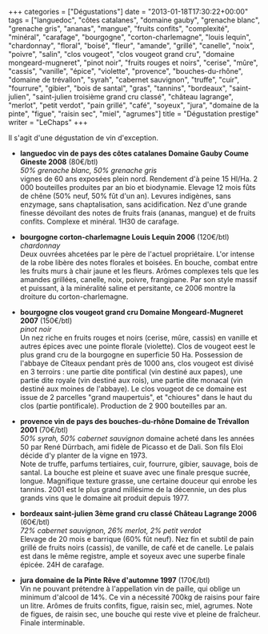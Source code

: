 +++
categories = ["Dégustations"]
date = "2013-01-18T17:30:22+00:00"
tags = ["languedoc", "côtes catalanes", "domaine gauby", "grenache blanc", "grenache gris", "ananas", "mangue", "fruits confits", "complexité", "minéral", "carafage", "bourgogne", "corton-charlemagne", "louis lequin", "chardonnay", "floral", "boisé", "fleur", "amande", "grillé", "canelle", "noix", "poivre", "salin", "clos vougeot", "clos vougeot grand cru", "domaine mongeard-mugneret", "pinot noir", "fruits rouges et noirs", "cerise", "mûre", "cassis", "vanille", "épice", "violette", "provence", "bouches-du-rhône", "domaine de trévallon", "syrah", "cabernet sauvignon", "truffe", "cuir", "fourrure", "gibier", "bois de santal", "gras", "tannins", "bordeaux", "saint-julien", "saint-julien troisième grand cru classé", "château lagrange", "merlot", "petit verdot", "pain grillé", "café", "soyeux", "jura", "domaine de la pinte", "figue", "raisin sec", "miel", "agrumes"] 
title = "Dégustation prestige"
writer = "LeChaps"
+++

Il s'agit d'une dégustation de vin d'exception.

* **languedoc vin de pays des côtes catalanes Domaine Gauby Coume Gineste 2008** (80€/btl)  
_50% grenache blanc, 50% grenache gris_  
vignes de 60 ans exposées plein nord. Rendement d'à peine 15 Hl/Ha. 2 000 bouteilles produites par an bio et biodynamie. Elevage 12 mois fûts de chêne (50% neuf, 50% fût d'un an). Levures indigènes, sans enzymage, sans chaptalisation, sans acidification. Nez d'une grande finesse dévoilant des notes de fruits frais (ananas, mangue) et de fruits confits. Complexe et minéral. 1H30 de carafage.

* **bourgogne corton-charlemagne Louis Lequin 2006** (120€/btl)  
_chardonnay_  
Deux ouvrées ahcetées par le père de l'actuel propriétaire. L'or intense de la robe libère des notes florales et boisées. En bouche, combat entre les fruits murs à chair jaune et les fleurs. Arômes complexes tels que les amandes grillées, canelle, noix, poivre, frangipane. Par son style massif et puissant, à la minéralité saline et persitante, ce 2006 montre la droiture du corton-charlemagne.

* **bourgogne clos vougeot grand cru Domaine Mongeard-Mugneret 2007** (150€/btl)  
_pinot noir_  
Un nez riche en fruits rouges et noirs (cerise, mûre, cassis) en vanille et autres épices avec une pointe florale (violette). Clos de vougeot eest le plus grand cru de la bourgogne en superficie 50 Ha. Possession de l'abbaye de Cîteaux pendant près de 1000 ans, clos vougeot est divisé en 3 terroirs : une partie dite pontifical (vin destiné aux papes), une partie dite royale (vin destiné aux rois), une partie dite monacal (vin destiné aux moines de l'abbaye). Le clos vougeot de ce domaine est issue de 2 parcelles "grand maupertuis", et "chioures" dans le haut du clos (partie pontificale). Production de 2 900 bouteilles par an.

* **provence vin de pays des bouches-du-rhône Domaine de Trévallon 2001** (70€/btl)  
_50% syrah, 50% cabernet sauvignon_
domaine acheté dans les années 50 par René Dürrbach, ami fidèle de Picasso et de Dali. Son fils Eloi décide d'y planter de la vigne en 1973.  
Note de truffe, parfums tertiaires, cuir, fourrure, gibier, sauvage, bois de santal. La bouche est pleine et suave avec une finale presque sucrée, longue. Magnifique texture grasse, une certaine douceur qui enrobe les tannins. 2001 est le plus grand millésime de la décennie, un des plus grands vins que le domaine ait produit depuis 1977.

* **bordeaux saint-julien 3ème grand cru classé Château Lagrange 2006** (60€/btl)  
_72% cabernet sauvignon, 26% merlot, 2% petit verdot_  
Elevage de 20 mois e barrique (60% fût neuf). Nez fin et subtil de pain grillé de fruits noirs (cassis), de vanille, de café et de canelle. Le palais est dans le même registre, ample et soyeux avec une superbe finale épicée. 24H de carafage.

* **jura domaine de la Pinte Rêve d'automne 1997** (170€/btl)  
Vin ne pouvant prétendre à l'appellation vin de paille, qui oblige un minimum d'alcool de 14%. Ce vin a nécessité 700kg de raisins pour faire un litre. Arômes de fruits confits, figue, raisin sec, miel, agrumes. Note de figues, de raisin sec, une bouche qui reste vive et pleine de fraîcheur. Finale interminable.
